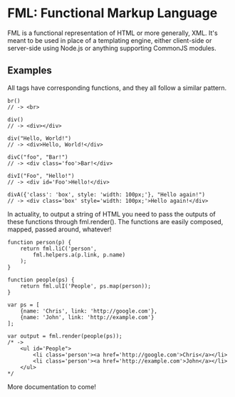 FML: Functional Markup Language
===============================

FML is a functional representation of HTML or more generally, XML.  It's meant
to be used in place of a templating engine, either client-side or server-side
using Node.js or anything supporting CommonJS modules.

Examples
--------

All tags have corresponding functions, and they all follow a similar pattern.

	br()
	// -> <br>

	div()
	// -> <div></div>

	div("Hello, World!")
	// -> <div>Hello, World!</div>

	divC("foo", "Bar!")
	// -> <div class='foo'>Bar!</div>

	divI("Foo", "Hello!")
	// -> <div id='Foo'>Hello!</div>

	divA({'class': 'box', style: 'width: 100px;'}, "Hello again!")
	// -> <div class='box' style='width: 100px;'>Hello again!</div>

In actuality, to output a string of HTML you need to pass the outputs of these
functions through fml.render().  The functions are easily composed, mapped,
passed around, whatever!

	function person(p) {
		return fml.liC('person',
			fml.helpers.a(p.link, p.name)
		);
	}

	function people(ps) {
		return fml.ulI('People', ps.map(person));
	}

	var ps = [
		{name: 'Chris', link: 'http://google.com'},
		{name: 'John', link: 'http://example.com'}
	];

	var output = fml.render(people(ps));
	/* ->
		<ul id='People">
			<li class='person'><a href='http://google.com'>Chris</a></li>
			<li class='person'><a href='http://example.com'>John</a></li>
		</ul>
	*/

More documentation to come!
